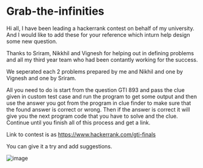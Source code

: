 # Grab-the-infinities

Hi all, I have been leading a hackerrank contest on behalf of my university. And I would like to add these for your reference which inturn help design some new question.

Thanks to Sriram, Nikkhil and Vignesh for helping out in defining problems and all my third year team who had been contantly working for the success.

We seperated each 2 problems prepared by me and Nikhil and one by Vignesh and one by Sriram.

All you need to do is start from the question GTI 893 and pass the clue given in custom test case and run the program to get some output and then use the answer you got from the program in clue finder to make sure that the found answer is correct or wrong.
Then if the answer is correct it will give you the next program code that you have to solve and the clue.
Continue until you finish all of this process and get a link.


Link to contest is as https://www.hackerrank.com/gti-finals

You can give it a try and add suggestions.

![image](https://s3.amazonaws.com/hr-assets/0/1604081947-440860779d-Infinity_Gems.jpg)
